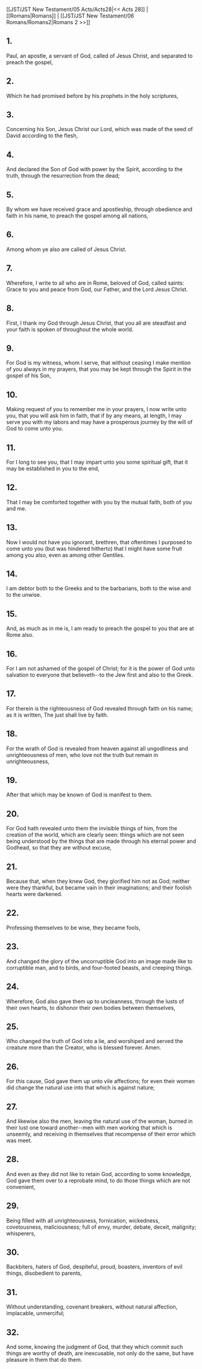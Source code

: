 [[JST/JST New Testament/05 Acts/Acts28|<< Acts 28]] | [[Romans|Romans]] | [[JST/JST New Testament/06 Romans/Romans2|Romans 2 >>]]
## 1.
Paul, an apostle, a servant of God, called of Jesus Christ, and separated to preach the gospel,
## 2.
Which he had promised before by his prophets in the holy scriptures,
## 3.
Concerning his Son, Jesus Christ our Lord, which was made of the seed of David according to the flesh,
## 4.
And declared the Son of God with power by the Spirit, according to the truth, through the resurrection from the dead;
## 5.
By whom we have received grace and apostleship, through obedience and faith in his name, to preach the gospel among all nations,
## 6.
Among whom ye also are called of Jesus Christ.
## 7.
Wherefore, I write to all who are in Rome, beloved of God, called saints: Grace to you and peace from God, our Father, and the Lord Jesus Christ.
## 8.
First, I thank my God through Jesus Christ, that you all are steadfast and your faith is spoken of throughout the whole world.
## 9.
For God is my witness, whom I serve, that without ceasing I make mention of you always in my prayers, that you may be kept through the Spirit in the gospel of his Son,
## 10.
Making request of you to remember me in your prayers, I now write unto you, that you will ask him in faith, that if by any means, at length, I may serve you with my labors and may have a prosperous journey by the will of God to come unto you.
## 11.
For I long to see you, that I may impart unto you some spiritual gift, that it may be established in you to the end,
## 12.
That I may be comforted together with you by the mutual faith, both of you and me.
## 13.
Now I would not have you ignorant, brethren, that oftentimes I purposed to come unto you (but was hindered hitherto) that I might have some fruit among you also, even as among other Gentiles.
## 14.
I am debtor both to the Greeks and to the barbarians, both to the wise and to the unwise.
## 15.
And, as much as in me is, I am ready to preach the gospel to you that are at Rome also.
## 16.
For I am not ashamed of the gospel of Christ; for it is the power of God unto salvation to everyone that believeth\--to the Jew first and also to the Greek.
## 17.
For therein is the righteousness of God revealed through faith on his name; as it is written, The just shall live by faith.
## 18.
For the wrath of God is revealed from heaven against all ungodliness and unrighteousness of men, who love not the truth but remain in unrighteousness,
## 19.
After that which may be known of God is manifest to them.
## 20.
For God hath revealed unto them the invisible things of him, from the creation of the world, which are clearly seen: things which are not seen being understood by the things that are made through his eternal power and Godhead, so that they are without excuse,
## 21.
Because that, when they knew God, they glorified him not as God; neither were they thankful, but became vain in their imaginations; and their foolish hearts were darkened.
## 22.
Professing themselves to be wise, they became fools,
## 23.
And changed the glory of the uncorruptible God into an image made like to corruptible man, and to birds, and four-footed beasts, and creeping things.
## 24.
Wherefore, God also gave them up to uncleanness, through the lusts of their own hearts, to dishonor their own bodies between themselves,
## 25.
Who changed the truth of God into a lie, and worshiped and served the creature more than the Creator, who is blessed forever. Amen.
## 26.
For this cause, God gave them up unto vile affections; for even their women did change the natural use into that which is against nature;
## 27.
And likewise also the men, leaving the natural use of the woman, burned in their lust one toward another\--men with men working that which is unseemly, and receiving in themselves that recompense of their error which was meet.
## 28.
And even as they did not like to retain God, according to some knowledge, God gave them over to a reprobate mind, to do those things which are not convenient,
## 29.
Being filled with all unrighteousness, fornication, wickedness, covetousness, maliciousness; full of envy, murder, debate, deceit, malignity; whisperers,
## 30.
Backbiters, haters of God, despiteful, proud, boasters, inventors of evil things, disobedient to parents,
## 31.
Without understanding, covenant breakers, without natural affection, implacable, unmerciful;
## 32.
And some, knowing the judgment of God, that they which commit such things are worthy of death, are inexcusable, not only do the same, but have pleasure in them that do them.

